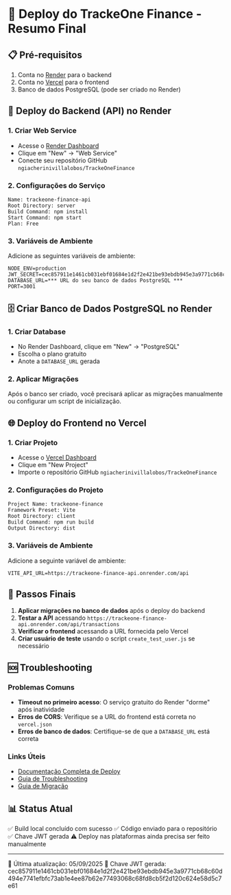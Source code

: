 # 🚀 Deploy do TrackeOne Finance - Resumo Final

## 📋 Pré-requisitos

1. Conta no [Render](https://render.com) para o backend
2. Conta no [Vercel](https://vercel.com) para o frontend
3. Banco de dados PostgreSQL (pode ser criado no Render)

## 🔧 Deploy do Backend (API) no Render

### 1. Criar Web Service
- Acesse o [Render Dashboard](https://dashboard.render.com)
- Clique em "New" → "Web Service"
- Conecte seu repositório GitHub `ngiacherinivillalobos/TrackeOneFinance`

### 2. Configurações do Serviço
```
Name: trackeone-finance-api
Root Directory: server
Build Command: npm install
Start Command: npm start
Plan: Free
```

### 3. Variáveis de Ambiente
Adicione as seguintes variáveis de ambiente:
```
NODE_ENV=production
JWT_SECRET=cec857911e1461cb031ebf01684e1d2f2e421be93ebdb945e3a9771cb68c60d494e7741efbfc73ab1e4ee87b62e77493068c68fd8cb5f2d120c624e58d5c7e61
DATABASE_URL=*** URL do seu banco de dados PostgreSQL ***
PORT=3001
```

## 🗄️ Criar Banco de Dados PostgreSQL no Render

### 1. Criar Database
- No Render Dashboard, clique em "New" → "PostgreSQL"
- Escolha o plano gratuito
- Anote a `DATABASE_URL` gerada

### 2. Aplicar Migrações
Após o banco ser criado, você precisará aplicar as migrações manualmente ou configurar um script de inicialização.

## 🌐 Deploy do Frontend no Vercel

### 1. Criar Projeto
- Acesse o [Vercel Dashboard](https://vercel.com/dashboard)
- Clique em "New Project"
- Importe o repositório GitHub `ngiacherinivillalobos/TrackeOneFinance`

### 2. Configurações do Projeto
```
Project Name: trackeone-finance
Framework Preset: Vite
Root Directory: client
Build Command: npm run build
Output Directory: dist
```

### 3. Variáveis de Ambiente
Adicione a seguinte variável de ambiente:
```
VITE_API_URL=https://trackeone-finance-api.onrender.com/api
```

## 📝 Passos Finais

1. **Aplicar migrações no banco de dados** após o deploy do backend
2. **Testar a API** acessando `https://trackeone-finance-api.onrender.com/api/transactions`
3. **Verificar o frontend** acessando a URL fornecida pelo Vercel
4. **Criar usuário de teste** usando o script `create_test_user.js` se necessário

## 🆘 Troubleshooting

### Problemas Comuns
- **Timeout no primeiro acesso**: O serviço gratuito do Render "dorme" após inatividade
- **Erros de CORS**: Verifique se a URL do frontend está correta no `vercel.json`
- **Erros de banco de dados**: Certifique-se de que a `DATABASE_URL` está correta

### Links Úteis
- [Documentação Completa de Deploy](DEPLOY_COMPLETO_GUIA.md)
- [Guia de Troubleshooting](TROUBLESHOOTING_DEPLOY.md)
- [Guia de Migração](MIGRATION_GUIDE.md)

## 📊 Status Atual

✅ Build local concluído com sucesso
✅ Código enviado para o repositório
✅ Chave JWT gerada
⚠️ Deploy nas plataformas ainda precisa ser feito manualmente

---

📅 Última atualização: 05/09/2025
🔐 Chave JWT gerada: cec857911e1461cb031ebf01684e1d2f2e421be93ebdb945e3a9771cb68c60d494e7741efbfc73ab1e4ee87b62e77493068c68fd8cb5f2d120c624e58d5c7e61